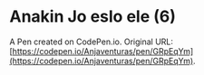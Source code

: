 # Anakin Jo eslo ele (6)

A Pen created on CodePen.io. Original URL: [https://codepen.io/Anjaventuras/pen/GRpEqYm](https://codepen.io/Anjaventuras/pen/GRpEqYm).



